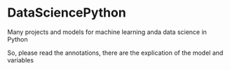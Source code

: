 # DataSciencePython
Many projects and models for machine learning anda data science in Python

So, please read the annotations, there are the explication of the model and variables

